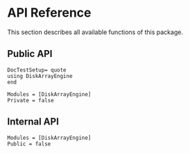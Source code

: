 # API Reference

This section describes all available functions of this package.

## Public API
```@meta
DocTestSetup= quote
using DiskArrayEngine
end
```

```@autodocs
Modules = [DiskArrayEngine]
Private = false
```

## Internal API
```@autodocs
Modules = [DiskArrayEngine]
Public = false
```